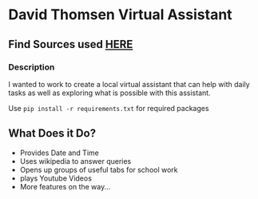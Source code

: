 # David Thomsen Virtual Assistant

## Find Sources used [HERE](https://github.com/dthomsen116/Virt-Assistant/blob/main/SourceFile.md)

### Description

I wanted to work to create a local virtual assistant that can help with daily tasks as well as exploring what is possible with this assistant. 

Use `pip install -r requirements.txt` for required packages

## What Does it Do?

- Provides Date and Time
- Uses wikipedia to answer queries
- Opens up groups of useful tabs for school work
- plays Youtube Videos
- More features on the way...
